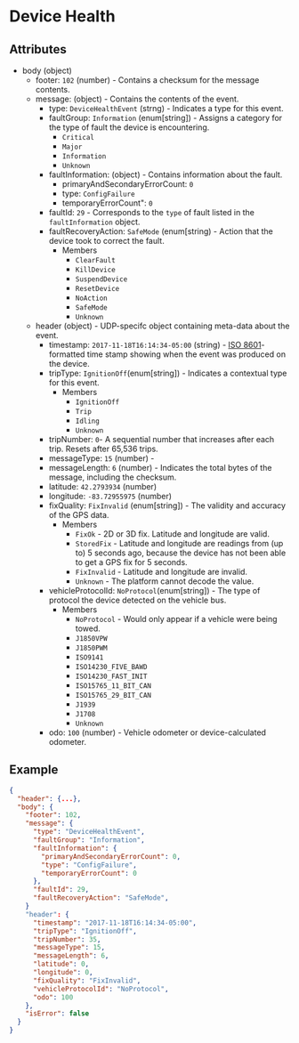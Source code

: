# Device Health

## Attributes
- body (object)
  - footer: `102` (number) - Contains a checksum for the message contents.
  - message: (object) - Contains the contents of the event.
    - type: `DeviceHealthEvent` (strng) - Indicates a type for this event.
    - faultGroup: `Information` (enum[string]) - Assigns a category for the type of fault the device is encountering.
      - `Critical`
      - `Major`
      - `Information`
      - `Unknown`
    - faultInformation: (object) - Contains information about the fault.
        - primaryAndSecondaryErrorCount: `0`
        - type: `ConfigFailure`
        - temporaryErrorCount": `0`
    - faultId: `29` - Corresponds to the `type` of fault listed in the `faultInformation` object.
    - faultRecoveryAction: `SafeMode` (enum[string) - Action that the device took to correct the fault.
      - Members
        - `ClearFault`
        - `KillDevice`
        - `SuspendDevice`
        - `ResetDevice`
        - `NoAction`
        - `SafeMode`
        - `Unknown`
  - header (object) - UDP-specifc object containing meta-data about the event.
    - timestamp: `2017-11-18T16:14:34-05:00` (string) - [ISO 8601](https://en.wikipedia.org/wiki/ISO_8601)-formatted time stamp showing when the event was produced on the device.
    - tripType: `IgnitionOff`(enum[string]) - Indicates a contextual type for this event.
      - Members
        - `IgnitionOff`
        - `Trip`
        - `Idling`
        - `Unknown`
    - tripNumber: `0`- A sequential number that increases after each trip. Resets after 65,536 trips.
    - messageType: `15` (number) - 
    - messageLength: `6` (number) - Indicates the total bytes of the message, including the checksum.
    - latitude: `42.2793934` (number)
    - longitude: `-83.72955975` (number)
    - fixQuality: `FixInvalid` (enum[string]) - The validity and accuracy of the GPS data.
      - Members
        - `FixOk` - 2D or 3D fix. Latitude and longitude are valid.
        - `StoredFix` - Latitude and longitude are readings from (up to) 5 seconds ago, because the device has not been able to get a GPS fix for 5 seconds.
        - `FixInvalid` - Latitude and longitude are invalid.
        - `Unknown` - The platform cannot decode the value.
    - vehicleProtocolId: `NoProtocol`(enum[string]) - The type of protocol the device detected on the vehicle bus.
      - Members
        - `NoProtocol` - Would only appear if a vehicle were being towed. 
        - `J1850VPW`
        - `J1850PWM`
        - `ISO9141`
        - `ISO14230_FIVE_BAWD`
        - `ISO14230_FAST_INIT`
        - `ISO15765_11_BIT_CAN`
        - `ISO15765_29_BIT_CAN`
        - `J1939`
        - `J1708`
        - `Unknown`
    - odo: `100` (number) - Vehicle odometer or device-calculated odometer.
    
## Example

```json
{
  "header": {...},
  "body": {
    "footer": 102,
    "message": {
      "type": "DeviceHealthEvent",
      "faultGroup": "Information",
      "faultInformation": {
        "primaryAndSecondaryErrorCount": 0,
        "type": "ConfigFailure",
        "temporaryErrorCount": 0
      },
      "faultId": 29,
      "faultRecoveryAction": "SafeMode",
    }
    "header": {
      "timestamp": "2017-11-18T16:14:34-05:00",
      "tripType": "IgnitionOff",
      "tripNumber": 35,
      "messageType": 15,
      "messageLength": 6,
      "latitude": 0,
      "longitude": 0,
      "fixQuality": "FixInvalid",
      "vehicleProtocolId": "NoProtocol",
      "odo": 100
    },
    "isError": false
  }
}
```
